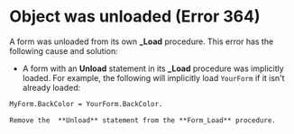 
# Object was unloaded (Error 364)

A form was unloaded from its own  **_Load** procedure. This error has the following cause and solution:



- A form with an  **Unload** statement in its **_Load** procedure was implicitly loaded. For example, the following will implicitly load `YourForm` if it isn't already loaded:
    
```vb
MyForm.BackColor = YourForm.BackColor. 
```


    Remove the  **Unload** statement from the **Form_Load** procedure.
    


